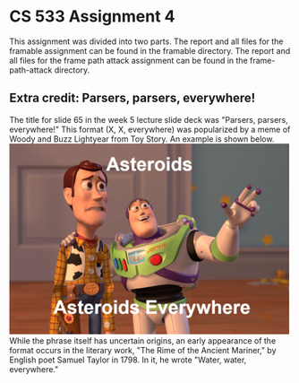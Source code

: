 # CS 533 Assignment 4  
This assignment was divided into two parts. The report and all files for the framable assignment can be found in the framable directory. The report and all files for the frame path attack assignment can be found in the frame-path-attack directory.  

## Extra credit: Parsers, parsers, everywhere!  
The title for slide 65 in the week 5 lecture slide deck was "Parsers, parsers, everywhere!" This format (X, X, everywhere) was popularized by a meme of Woody and Buzz Lightyear from Toy Story. An example is shown below. 
<img src="meme.png" width=500>  
While the phrase itself has uncertain origins, an early appearance of the format occurs in the literary work, "The Rime of the Ancient Mariner," by English poet Samuel Taylor in 1798. In it, he wrote "Water, water, everywhere."